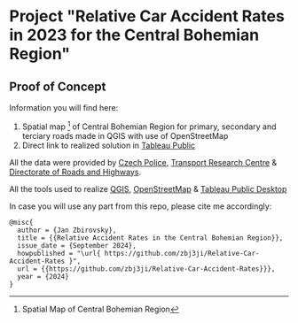 # Project "Relative Car Accident Rates in 2023 for the Central Bohemian Region" 
## Proof of Concept

Information you will find here:
1. Spatial map [^1] of Central Bohemian Region for primary, secondary and terciary roads made in QGIS with use of OpenStreetMap
2. Direct link to realized solution in [Tableau Public](https://public.tableau.com/views/RelativeAccidentRateinCentralBohemianRegion/MainOverview?:language=en-US&:sid=39F22E03F39142BDA3BDE1D519610F27-0:0&:redirect=auth&:display_count=n&:origin=viz_share_link)

All the data were provided by [Czech Police](https://nehody.policie.cz/), [Transport Research Centre]() & [Directorate of Roads and Highways](https://scitani.rsd.cz/CSD_2020/pages/map/default.aspx).

All the tools used to realize [QGIS](https://www.qgis.org/), [OpenStreetMap](https://www.openstreetmap.org) & [Tableau Public Desktop](https://www.tableau.com/community/public)

In case you will use any part from this repo, please cite me accordingly:

```
@misc{
  author = {Jan Zbirovsky},
  title = {{Relative Accident Rates in the Central Bohemian Region}},
  issue_date = {September 2024},
  howpublished = "\url{ https://github.com/zbj3ji/Relative-Car-Accident-Rates }",
  url = {{https://github.com/zbj3ji/Relative-Car-Accident-Rates}}},
  year = {2024}
}
```

[^1]: Spatial Map of Central Bohemian Region
